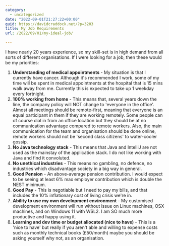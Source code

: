 ```yaml
---
category:
  - uncategorized
date: "2022-09-01T21:27:22+00:00"
guid: https://davidcraddock.net/?p=3203
title: My Job Requirements
url: /2022/09/01/my-ideal-job/

---
```

I have nearly 20 years experience, so my skill-set is in high demand from all sorts of different organisations. If I were looking for a job, then these would be my priorities:

1. **Understanding of medical appointments** \- My situation is that I currently have cancer. Although it's recommended I work, some of my time will be spent in medical appointments at the hospital that is 15 mins walk away from me. Currently this is expected to take up 1 weekday every fortnight.
2. **100% working from home** \- This means that, several years down the line, the company policy will NOT change to 'everyone in the office'. Almost all meetings should be remote-first, meaning that everyone is an equal participant in them if they are working remotely. Some people can of course dial in from an office location but they should be at no communication advantage compared to remote workers. Also, the main communication for the team and organisation should be done online, remote workers should not be 'second class citizens' to water-cooler gossip.
3. **No Java technology stack** \- This means that Java and IntelliJ are not used as the mainstay of the application stack. I do not like working with Java and find it convoluted.
4. **No unethical industries** \- This means no gambling, no defence, no industries which disadvantage society in a big way in general.
5. **Good Pension** \- An above-average pension contribution. I would expect to be seeing at least 6% max employer contribution which is double the NEST minimum.
6. **Good Pay** \- This is negotiable but I need to pay my bills, and that includes the 10% inflationary cost of living crisis we're in.
7. **Ability to use my own development environment** \- My customised development environment will run without issue on Linux machines, OSX machines, and on Windows 11 with WSL2. I am SO much more productive and happy using it.
8. **Learning and dev time or budget allocated (nice to have)** \- This is a 'nice to have' but really if you aren't able and willing to expense costs such as monthly technical books (£50/month) maybe you should be asking yourself why not, as an organisation.
